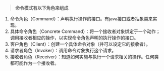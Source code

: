 >**命令模式有以下角色来组成**             
1)  命令角色（Command）：声明执行操作的接口。有java接口或者抽象类来实现。  
2)  具体命令角色（Concrete Command）：将一个接收者对象绑定于一个动作；调用接收者相应的操作，以实现命令角色声明的执行操作的接口。  
3)  客户角色（Client）：创建一个具体命令对象（并可以设定它的接收者）。  
4)  请求者角色（Invoker）：调用命令对象执行这个请求。  
5)  接收者角色（Receiver）：知道如何实施与执行一个请求相关的操作。任何类都可能作为一个接收者。